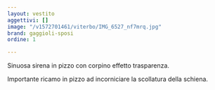 ```yaml
---
layout: vestito
aggettivi: []
image: "/v1572701461/viterbo/IMG_6527_nf7mrq.jpg"
brand: gaggioli-sposi
ordine: 1

---
```

Sinuosa sirena in pizzo con corpino effetto trasparenza.

Importante ricamo in pizzo ad incorniciare la scollatura della schiena.